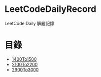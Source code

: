 # LeetCodeDailyRecord

LeetCode Daily 解題記錄

# 目錄

- [1400To1500](./1400To1500/README.md)
- [2100To2200](./2100To2200/README.md)
- [2900To3000](./2900To3000/README.md)
